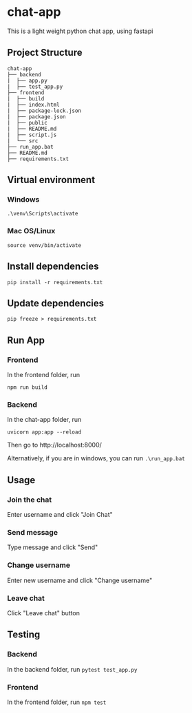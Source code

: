# chat-app

This is a light weight python chat app, using fastapi

## Project Structure
```
chat-app
├── backend
|  ├── app.py
|  ├── test_app.py
├── frontend
|  ├── build
|  ├── index.html
|  ├── package-lock.json
|  ├── package.json
|  ├── public
|  ├── README.md
|  ├── script.js
|  └── src
├── run_app.bat
├── README.md
├── requirements.txt
```


## Virtual environment
### Windows
```.\venv\Scripts\activate```
### Mac OS/Linux
```source venv/bin/activate```

## Install dependencies
```pip install -r requirements.txt```

## Update dependencies
```pip freeze > requirements.txt```

## Run App
### Frontend
In the frontend folder, run 
```
npm run build
```

### Backend
In the chat-app folder, run
```
uvicorn app:app --reload
```
Then go to http://localhost:8000/

Alternatively, if you are in windows, you can run ```.\run_app.bat```

## Usage
### Join the chat
Enter username and click "Join Chat"

### Send message
Type message and click "Send"

### Change username
Enter new username and click "Change username"

### Leave chat
Click "Leave chat" button

## Testing
### Backend
In the backend folder, run ```pytest test_app.py```

### Frontend
In the frontend folder, run ```npm test```